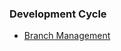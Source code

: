 
### Development Cycle

 - [Branch Management][df1]


 [df1]: </developerHandbook/branchmanagement>


